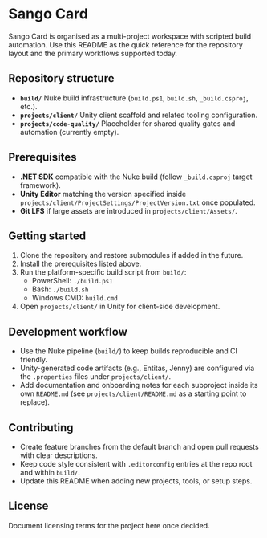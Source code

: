 
# Sango Card

Sango Card is organised as a multi-project workspace with scripted build automation. Use this README as the quick reference for the repository layout and the primary workflows supported today.

## Repository structure
- **`build/`** Nuke build infrastructure (`build.ps1`, `build.sh`, `_build.csproj`, etc.).
- **`projects/client/`** Unity client scaffold and related tooling configuration.
- **`projects/code-quality/`** Placeholder for shared quality gates and automation (currently empty).

## Prerequisites
- **.NET SDK** compatible with the Nuke build (follow `_build.csproj` target framework).
- **Unity Editor** matching the version specified inside `projects/client/ProjectSettings/ProjectVersion.txt` once populated.
- **Git LFS** if large assets are introduced in `projects/client/Assets/`.

## Getting started
1. Clone the repository and restore submodules if added in the future.
2. Install the prerequisites listed above.
3. Run the platform-specific build script from `build/`:
   - PowerShell: `./build.ps1`
   - Bash: `./build.sh`
   - Windows CMD: `build.cmd`
4. Open `projects/client/` in Unity for client-side development.

## Development workflow
- Use the Nuke pipeline (`build/`) to keep builds reproducible and CI friendly.
- Unity-generated code artifacts (e.g., Entitas, Jenny) are configured via the `.properties` files under `projects/client/`.
- Add documentation and onboarding notes for each subproject inside its own `README.md` (see `projects/client/README.md` as a starting point to replace).

## Contributing
- Create feature branches from the default branch and open pull requests with clear descriptions.
- Keep code style consistent with `.editorconfig` entries at the repo root and within `build/`.
- Update this README when adding new projects, tools, or setup steps.

## License
Document licensing terms for the project here once decided.
